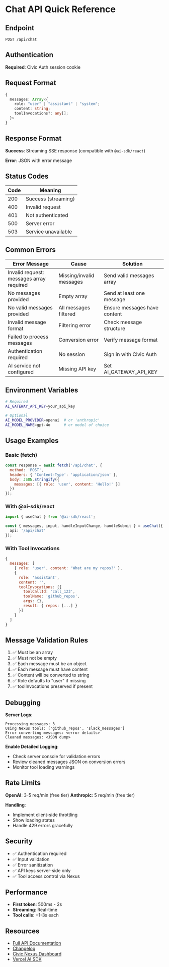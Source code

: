 # Chat API Quick Reference

## Endpoint

```
POST /api/chat
```

## Authentication

**Required**: Civic Auth session cookie

## Request Format

```typescript
{
  messages: Array<{
    role: "user" | "assistant" | "system";
    content: string;
    toolInvocations?: any[];
  }>
}
```

## Response Format

**Success**: Streaming SSE response (compatible with `@ai-sdk/react`)

**Error**: JSON with error message

## Status Codes

| Code | Meaning |
|------|---------|
| 200 | Success (streaming) |
| 400 | Invalid request |
| 401 | Not authenticated |
| 500 | Server error |
| 503 | Service unavailable |

## Common Errors

| Error Message | Cause | Solution |
|--------------|-------|----------|
| Invalid request: messages array required | Missing/invalid messages | Send valid messages array |
| No messages provided | Empty array | Send at least one message |
| No valid messages provided | All messages filtered | Ensure messages have content |
| Invalid message format | Filtering error | Check message structure |
| Failed to process messages | Conversion error | Verify message format |
| Authentication required | No session | Sign in with Civic Auth |
| AI service not configured | Missing API key | Set AI_GATEWAY_API_KEY |

## Environment Variables

```bash
# Required
AI_GATEWAY_API_KEY=your_api_key

# Optional
AI_MODEL_PROVIDER=openai  # or 'anthropic'
AI_MODEL_NAME=gpt-4o      # or model of choice
```

## Usage Examples

### Basic (fetch)

```javascript
const response = await fetch('/api/chat', {
  method: 'POST',
  headers: { 'Content-Type': 'application/json' },
  body: JSON.stringify({
    messages: [{ role: 'user', content: 'Hello!' }]
  })
});
```

### With @ai-sdk/react

```typescript
import { useChat } from '@ai-sdk/react';

const { messages, input, handleInputChange, handleSubmit } = useChat({
  api: '/api/chat'
});
```

### With Tool Invocations

```javascript
{
  messages: [
    { role: 'user', content: 'What are my repos?' },
    { 
      role: 'assistant',
      content: '',
      toolInvocations: [{
        toolCallId: 'call_123',
        toolName: 'github_repos',
        args: {},
        result: { repos: [...] }
      }]
    }
  ]
}
```

## Message Validation Rules

1. ✅ Must be an array
2. ✅ Must not be empty
3. ✅ Each message must be an object
4. ✅ Each message must have content
5. ✅ Content will be converted to string
6. ✅ Role defaults to "user" if missing
7. ✅ toolInvocations preserved if present

## Debugging

**Server Logs**:
```
Processing messages: 3
Using Nexus tools: ['github_repos', 'slack_messages']
Error converting messages: <error details>
Cleaned messages: <JSON dump>
```

**Enable Detailed Logging**:
- Check server console for validation errors
- Review cleaned messages JSON on conversion errors
- Monitor tool loading warnings

## Rate Limits

**OpenAI**: 3-5 req/min (free tier)
**Anthropic**: 5 req/min (free tier)

**Handling**:
- Implement client-side throttling
- Show loading states
- Handle 429 errors gracefully

## Security

- ✅ Authentication required
- ✅ Input validation
- ✅ Error sanitization
- ✅ API keys server-side only
- ✅ Tool access control via Nexus

## Performance

- **First token**: 500ms - 2s
- **Streaming**: Real-time
- **Tool calls**: +1-3s each

## Resources

- [Full API Documentation](./API.md)
- [Changelog](./CHANGELOG_CHAT_API.md)
- [Civic Nexus Dashboard](https://nexus.civic.com)
- [Vercel AI SDK](https://sdk.vercel.ai/docs)
